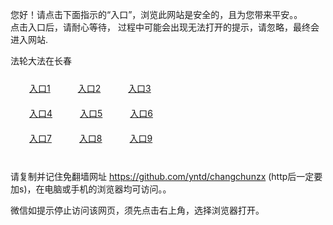 您好！请点击下面指示的“入口”，浏览此网站是安全的，且为您带来平安。。 <br/>
点击入口后，请耐心等待， 过程中可能会出现无法打开的提示，请忽略，最终会进入网站. </br>

法轮大法在长春<br/>
<div style="padding:10px"><a style="margin:20px" target="_blank" href="https://d2p2ml7mg36h97.cloudfront.net/2Qpsp?swunrq" id="ccLink1" rel="nofollow">入口1</a> <a target="_blank" style="margin:20px" href="https://d2ym2m3fwv2qdr.cloudfront.net/2Qpsp?zshmnvz" id="ccLink2" rel="nofollow">入口2</a> <a style="margin:20px" target="_blank" href="https://d3tf6gqbnx111q.cloudfront.net/2Qpsp?uhrhjpe" id="ccLink3" rel="nofollow">入口3</a></div>

<div style="padding:10px" ><a style="margin:20px" target="_blank" href="https://d2p2ml7mg36h97.cloudfront.net/2Qpsp?swunrq" id="ccLink4" rel="nofollow">入口4</a> <a style="margin:20px" href="https://d2ym2m3fwv2qdr.cloudfront.net/2Qpsp?zshmnvz" target="_blank" id="ccLink5" rel="nofollow">入口5</a> <a style="margin:20px" href="https://d3tf6gqbnx111q.cloudfront.net/2Qpsp?uhrhjpe" target="_blank" id="ccLink6" rel="nofollow">入口6</a></div>

<div style="padding:10px"><a style="margin:20px" target="_blank" href="https://d2p2ml7mg36h97.cloudfront.net/2Qpsp?swunrq" id="ccLink7" rel="nofollow">入口7</a> <a style="margin:20px" href="https://d2ym2m3fwv2qdr.cloudfront.net/2Qpsp?zshmnvz" target="_blank" id="ccLink8" rel="nofollow">入口8</a> <a style="margin:20px" target="_blank" href="https://d3tf6gqbnx111q.cloudfront.net/2Qpsp?uhrhjpe" id="ccLink9" rel="nofollow">入口9</a></div>

<br/>



请复制并记住免翻墙网址 https://github.com/yntd/changchunzx (http后一定要加s)，在电脑或手机的浏览器均可访问。。<br/>

微信如提示停止访问该网页，须先点击右上角，选择浏览器打开。

